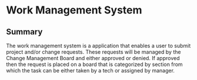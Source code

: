 # Work Management System

## Summary

The work management system is a application that enables a user to submit project and/or change requests. These requests will be managed by
the Change Management Board and either approved or denied. If approved then the request is placed on a board that is categorized by section
from which the task can be either taken by a tech or assigned by manager.
